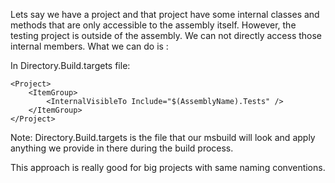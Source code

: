 
Lets say we have a project and that project have some internal classes and methods that are only accessible to the assembly itself. However, the testing project is outside of the assembly. We can not directly access those internal members. What we can do is :

In Directory.Build.targets file:
~~~ 
<Project>
	<ItemGroup>
		<InternalVisibleTo Include="$(AssemblyName).Tests" />
	</ItemGroup>
</Project>
~~~

Note: Directory.Build.targets is the file that our msbuild will look and apply anything we provide in there during the build process.

This approach is really good for big projects with same naming conventions.


